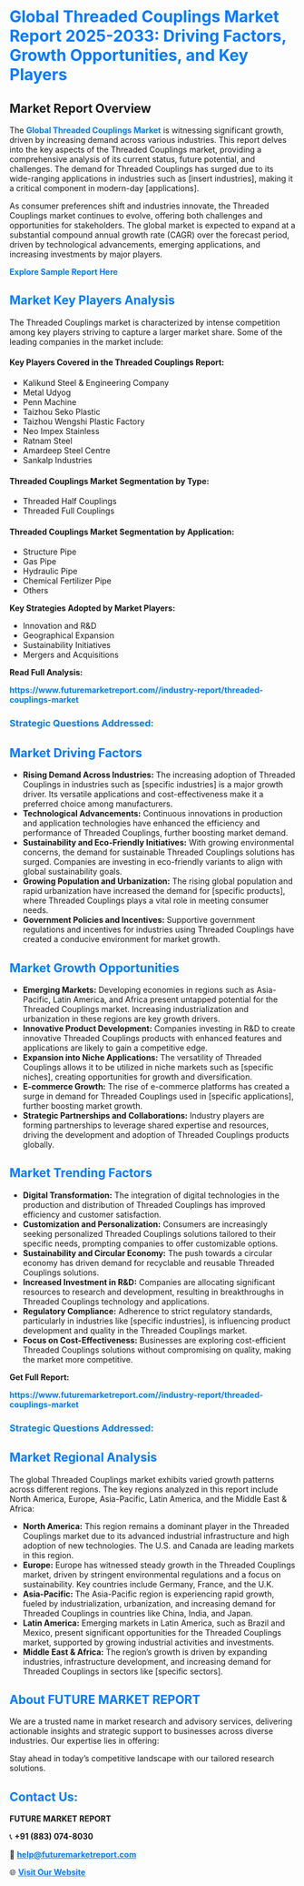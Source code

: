 <h1 style="color: #007BFF;">Global Threaded Couplings Market Report 2025-2033: Driving Factors, Growth Opportunities, and Key Players</h1>

<section id="overview">
<h2>Market Report Overview</h2>
<p>The <a href="https://www.futuremarketreport.com//industry-report/threaded-couplings-market" style="color: #007BFF; text-decoration: none;"><strong>Global Threaded Couplings Market</strong></a> is witnessing significant growth, driven by increasing demand across various industries. This report delves into the key aspects of the Threaded Couplings market, providing a comprehensive analysis of its current status, future potential, and challenges. The demand for Threaded Couplings has surged due to its wide-ranging applications in industries such as [insert industries], making it a critical component in modern-day [applications].</p>
<p>As consumer preferences shift and industries innovate, the Threaded Couplings market continues to evolve, offering both challenges and opportunities for stakeholders. The global market is expected to expand at a substantial compound annual growth rate (CAGR) over the forecast period, driven by technological advancements, emerging applications, and increasing investments by major players.</p>
</section>

<section id="overview">
<p><a href="https://www.futuremarketreport.com//request-sample/reportId=52352" style="color: #007BFF; text-decoration: none;"><strong>Explore Sample Report Here</strong></a></p>
</section>

<section id="key-players">
<h2 style="color: #007BFF;">Market Key Players Analysis</h2>
<p>The Threaded Couplings market is characterized by intense competition among key players striving to capture a larger market share. Some of the leading companies in the market include:</p>
<h4>Key Players Covered in the Threaded Couplings Report:</h4>
<ul><li>Kalikund Steel &amp; Engineering Company</li><li>Metal Udyog</li><li>Penn Machine</li><li>Taizhou Seko Plastic</li><li>Taizhou Wengshi Plastic Factory</li><li>Neo Impex Stainless</li><li>Ratnam Steel</li><li>Amardeep Steel Centre</li><li>Sankalp Industries</li></ul>
<h4>Threaded Couplings Market Segmentation by Type:</h4>
<ul><li>Threaded Half Couplings</li><li>Threaded Full Couplings</li></ul>

<h4>Threaded Couplings Market Segmentation by Application:</h4>
<ul><li>Structure Pipe</li><li>Gas Pipe</li><li>Hydraulic Pipe</li><li>Chemical Fertilizer Pipe</li><li>Others</li></ul>
<p><strong>Key Strategies Adopted by Market Players:</strong></p>
<ul>
<li>Innovation and R&D</li>
<li>Geographical Expansion</li>
<li>Sustainability Initiatives</li>
<li>Mergers and Acquisitions</li>
</ul>
</section>

<section>
<p><strong>Read Full Analysis: </strong></p><a href="https://www.futuremarketreport.com//industry-report/threaded-couplings-market" style="color: #007BFF; text-decoration: none;"><strong>https://www.futuremarketreport.com//industry-report/threaded-couplings-market</strong></a>
<h3 style="color: #007BFF;">Strategic Questions Addressed:</h3>
</section>

<section id="driving-factors">
<h2 style="color: #007BFF;">Market Driving Factors</h2>
<ul>
<li><strong>Rising Demand Across Industries:</strong> The increasing adoption of Threaded Couplings in industries such as [specific industries] is a major growth driver. Its versatile applications and cost-effectiveness make it a preferred choice among manufacturers.</li>
<li><strong>Technological Advancements:</strong> Continuous innovations in production and application technologies have enhanced the efficiency and performance of Threaded Couplings, further boosting market demand.</li>
<li><strong>Sustainability and Eco-Friendly Initiatives:</strong> With growing environmental concerns, the demand for sustainable Threaded Couplings solutions has surged. Companies are investing in eco-friendly variants to align with global sustainability goals.</li>
<li><strong>Growing Population and Urbanization:</strong> The rising global population and rapid urbanization have increased the demand for [specific products], where Threaded Couplings plays a vital role in meeting consumer needs.</li>
<li><strong>Government Policies and Incentives:</strong> Supportive government regulations and incentives for industries using Threaded Couplings have created a conducive environment for market growth.</li>
</ul>
</section>

<section id="growth-opportunities">
<h2 style="color: #007BFF;">Market Growth Opportunities</h2>
<ul>
<li><strong>Emerging Markets:</strong> Developing economies in regions such as Asia-Pacific, Latin America, and Africa present untapped potential for the Threaded Couplings market. Increasing industrialization and urbanization in these regions are key growth drivers.</li>
<li><strong>Innovative Product Development:</strong> Companies investing in R&D to create innovative Threaded Couplings products with enhanced features and applications are likely to gain a competitive edge.</li>
<li><strong>Expansion into Niche Applications:</strong> The versatility of Threaded Couplings allows it to be utilized in niche markets such as [specific niches], creating opportunities for growth and diversification.</li>
<li><strong>E-commerce Growth:</strong> The rise of e-commerce platforms has created a surge in demand for Threaded Couplings used in [specific applications], further boosting market growth.</li>
<li><strong>Strategic Partnerships and Collaborations:</strong> Industry players are forming partnerships to leverage shared expertise and resources, driving the development and adoption of Threaded Couplings products globally.</li>
</ul>
</section>

<section id="trending-factors">
<h2 style="color: #007BFF;">Market Trending Factors</h2>
<ul>
<li><strong>Digital Transformation:</strong> The integration of digital technologies in the production and distribution of Threaded Couplings has improved efficiency and customer satisfaction.</li>
<li><strong>Customization and Personalization:</strong> Consumers are increasingly seeking personalized Threaded Couplings solutions tailored to their specific needs, prompting companies to offer customizable options.</li>
<li><strong>Sustainability and Circular Economy:</strong> The push towards a circular economy has driven demand for recyclable and reusable Threaded Couplings solutions.</li>
<li><strong>Increased Investment in R&D:</strong> Companies are allocating significant resources to research and development, resulting in breakthroughs in Threaded Couplings technology and applications.</li>
<li><strong>Regulatory Compliance:</strong> Adherence to strict regulatory standards, particularly in industries like [specific industries], is influencing product development and quality in the Threaded Couplings market.</li>
<li><strong>Focus on Cost-Effectiveness:</strong> Businesses are exploring cost-efficient Threaded Couplings solutions without compromising on quality, making the market more competitive.</li>
</ul>
</section>

<section>
<p><strong>Get Full Report: </strong></p><a href="https://www.futuremarketreport.com//industry-report/threaded-couplings-market" style="color: #007BFF; text-decoration: none;"><strong>https://www.futuremarketreport.com//industry-report/threaded-couplings-market</strong></a>
<h3 style="color: #007BFF;">Strategic Questions Addressed:</h3>
</section>


<section id="regional-analysis">
<h2 style="color: #007BFF;">Market Regional Analysis</h2>
<p>The global Threaded Couplings market exhibits varied growth patterns across different regions. The key regions analyzed in this report include North America, Europe, Asia-Pacific, Latin America, and the Middle East & Africa:</p>
<ul>
<li><strong>North America:</strong> This region remains a dominant player in the Threaded Couplings market due to its advanced industrial infrastructure and high adoption of new technologies. The U.S. and Canada are leading markets in this region.</li>
<li><strong>Europe:</strong> Europe has witnessed steady growth in the Threaded Couplings market, driven by stringent environmental regulations and a focus on sustainability. Key countries include Germany, France, and the U.K.</li>
<li><strong>Asia-Pacific:</strong> The Asia-Pacific region is experiencing rapid growth, fueled by industrialization, urbanization, and increasing demand for Threaded Couplings in countries like China, India, and Japan.</li>
<li><strong>Latin America:</strong> Emerging markets in Latin America, such as Brazil and Mexico, present significant opportunities for the Threaded Couplings market, supported by growing industrial activities and investments.</li>
<li><strong>Middle East & Africa:</strong> The region’s growth is driven by expanding industries, infrastructure development, and increasing demand for Threaded Couplings in sectors like [specific sectors].</li>
</ul>
</section>

<footer>
<h2 style="color: #007BFF;">About FUTURE MARKET REPORT</h2>
<p>We are a trusted name in market research and advisory services, delivering actionable insights and strategic support to businesses across diverse industries. Our expertise lies in offering:</p>

<p>Stay ahead in today’s competitive landscape with our tailored research solutions.</p>

<h2 style="color: #007BFF;">Contact Us:</h2>
<p><strong>FUTURE MARKET REPORT</strong></p>
<p>📞 <strong>+91 (883) 074-8030</strong></p>
<p>📧 <strong><a href="mailto:help@futuremarketreport.com" style="color: #007BFF;">help@futuremarketreport.com</a></strong></p>
<p>🌐 <strong><a href="https://www.futuremarketreport.com/" style="color: #007BFF;">Visit Our Website</a></strong></p>
</footer>
